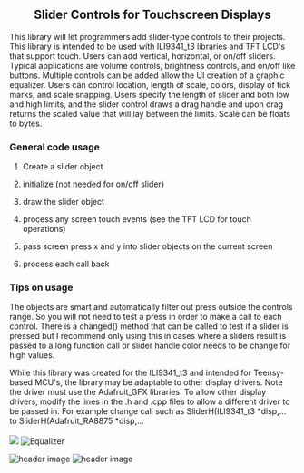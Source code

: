 <b><h2><center>Slider Controls for Touchscreen Displays</center></h1></b>

This library will let programmers add slider-type controls to their projects. This library is intended to be used with ILI9341_t3 libraries and TFT LCD's that support touch. Users can add vertical, horizontal, or on/off sliders. Typical applications are volume controls, brightness controls, and on/off like buttons. Multiple controls can be added allow the UI creation of a graphic equalizer. Users can control location, length of scale, colors, display of tick marks, and scale snapping. Users specify the length of slider and both low and high limits, and the slider control draws a drag handle and upon drag returns the scaled value that will lay between the limits. Scale can be floats to bytes. 

<b><h3>General code usage</b></h3> 

1. Create a slider object

2. initialize (not needed for on/off slider)

3. draw the slider object

4. process any screen touch events (see the TFT LCD for touch operations)
5. pass screen press x and y into slider objects on the current screen
6. process each call back

<b><h3>Tips on usage</b></h3> 

The objects are smart and automatically filter out press outside the controls range. So you will not need to test a press in order to make a call to each control. There is a changed() method that can be called to test if a slider is pressed but I recommend only using this in cases where a sliders result is passed to a long function call or slider handle color needs to be change for high values.

While this library was created for the ILI9341_t3 and intended for Teensy-based MCU's, the library may be adaptable to other display drivers. Note the driver must use the Adafruit_GFX libraries. To allow other display drivers, modify the lines in the .h and .cpp files to allow a different driver to be passed in. For example change call such as SliderH(ILI9341_t3 *disp,... to SliderH(Adafruit_RA8875 *disp,...
<br>
<br>
<img src="https://raw.github.com/KrisKasprzak/ILI9341_t3_controls/master/Equalizer.bmp">
![Equalizer](https://github.com/KrisKasprzak/ILI9341_t3_controls/Equalizer.bmp)

![header image](https://raw.github.com/KrisKasprzak/ILI9341_t3_controls/master/Equalizer.bmp)
![header image](https://github.com/KrisKasprzak/ILI9341_t3_controls/blob/master/Equalizer.bmp)
